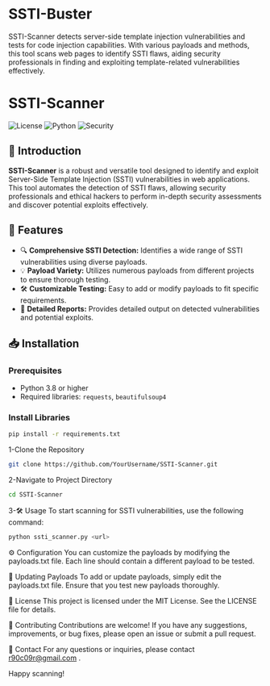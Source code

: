 # SSTI-Buster
SSTI-Scanner detects server-side template injection vulnerabilities and tests for code injection capabilities. With various payloads and methods, this tool scans web pages to identify SSTI flaws, aiding security professionals in finding and exploiting template-related vulnerabilities effectively.

# **SSTI-Scanner**

![License](https://img.shields.io/badge/license-MIT-blue.svg)
![Python](https://img.shields.io/badge/python-3.8+-blue.svg)
![Security](https://img.shields.io/badge/Security-Scanner-green.svg)

## 🚀 Introduction

**SSTI-Scanner** is a robust and versatile tool designed to identify and exploit Server-Side Template Injection (SSTI) vulnerabilities in web applications. This tool automates the detection of SSTI flaws, allowing security professionals and ethical hackers to perform in-depth security assessments and discover potential exploits effectively.

## 🌟 Features

- 🔍 **Comprehensive SSTI Detection:** Identifies a wide range of SSTI vulnerabilities using diverse payloads.
- 💡 **Payload Variety:** Utilizes numerous payloads from different projects to ensure thorough testing.
- 🛠 **Customizable Testing:** Easy to add or modify payloads to fit specific requirements.
- 📜 **Detailed Reports:** Provides detailed output on detected vulnerabilities and potential exploits.

## 📥 Installation

### Prerequisites

- Python 3.8 or higher
- Required libraries: `requests`, `beautifulsoup4`

### Install Libraries

```sh
pip install -r requirements.txt
```
1-Clone the Repository
  ```sh
git clone https://github.com/YourUsername/SSTI-Scanner.git
```
2-Navigate to Project Directory
```sh
cd SSTI-Scanner
```
3-🛠 Usage
To start scanning for SSTI vulnerabilities, use the following command:

```sh
python ssti_scanner.py <url>
```
⚙️ Configuration
You can customize the payloads by modifying the payloads.txt file. Each line should contain a different payload to be tested.

🔄 Updating Payloads
To add or update payloads, simply edit the payloads.txt file. Ensure that you test new payloads thoroughly.

📝 License
This project is licensed under the MIT License. See the LICENSE file for details.

🤝 Contributing
Contributions are welcome! If you have any suggestions, improvements, or bug fixes, please open an issue or submit a pull request.

📧 Contact
For any questions or inquiries, please contact r90c09r@gmail.com .

Happy scanning!
